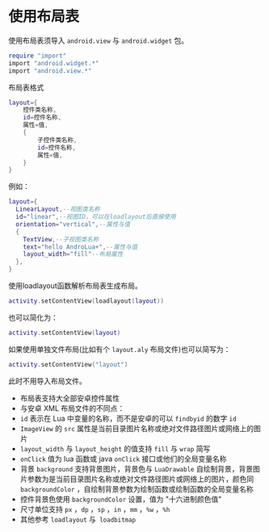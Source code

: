 # 使用布局表
使用布局表须导入 `android.view` 与 `android.widget` 包。
``` lua
require "import"
import "android.widget.*"
import "android.view.*"
```
布局表格式
``` lua
layout={
    控件类名称,
    id=控件名称,
    属性=值,
    {
        子控件类名称,
        id=控件名称,
        属性=值,
    }
}
```

例如：
``` lua
layout={
  LinearLayout,--视图类名称
  id="linear",--视图ID，可以在loadlayout后直接使用
  orientation="vertical",--属性与值
  {
    TextView,--子视图类名称
    text="hello AndroLua+",--属性与值
    layout_width="fill"--布局属性
  },
}
```
使用loadlayout函数解析布局表生成布局。
``` lua
activity.setContentView(loadlayout(layout))
```
也可以简化为：
``` lua
activity.setContentView(layout)
```
如果使用单独文件布局(比如有个 `layout.aly` 布局文件)也可以简写为：
``` lua
activity.setContentView("layout")
```
此时不用导入布局文件。

* 布局表支持大全部安卓控件属性
* 与安卓 XML 布局文件的不同点：
* `id` 表示在 Lua 中变量的名称，而不是安卓的可以 `findbyid` 的数字 `id` 
* `ImageView` 的 `src` 属性是当前目录图片名称或绝对文件路径图片或网络上的图片
* `layout_width` 与 `layout_height` 的值支持 `fill` 与 `wrap` 简写
* `onClick` 值为 lua 函数或 java `onClick` 接口或他们的全局变量名称
* 背景 `background` 支持背景图片，背景色与 `LuaDrawable` 自绘制背景，背景图片参数为是当前目录图片名称或绝对文件路径图片或网络上的图片，颜色同 `backgroundColor` ，自绘制背景参数为绘制函数或绘制函数的全局变量名称
* 控件背景色使用 `backgroundColor` 设置，值为 "十六进制颜色值" 
* 尺寸单位支持 `px` ，`dp` ，`sp` ，`in` ，`mm` ，`%w` ，`%h` 
* 其他参考 `loadlayout` 与` loadbitmap`
